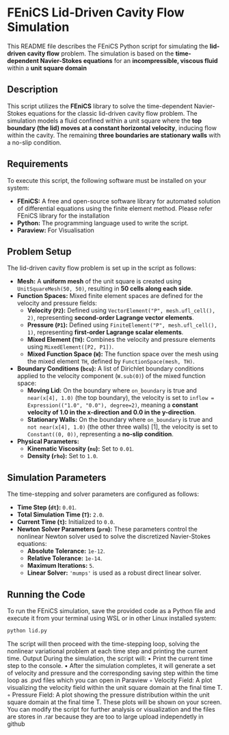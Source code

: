 # FEniCS Lid-Driven Cavity Flow Simulation

This README file describes the FEniCS Python script for simulating the **lid-driven cavity flow** problem. The simulation is based on the **time-dependent Navier-Stokes equations** for an **incompressible, viscous fluid** within a **unit square domain** 

## Description

This script utilizes the **FEniCS** library to solve the time-dependent Navier-Stokes equations for the classic lid-driven cavity flow problem. The simulation models a fluid confined within a unit square where the **top boundary (the lid) moves at a constant horizontal velocity**, inducing flow within the cavity. 
The remaining **three boundaries are stationary walls** with a no-slip condition.

## Requirements

To execute this script, the following software must be installed on your system:

*   **FEniCS:** A free and open-source software library for automated solution of differential equations using the finite element method. Please refer FEniCS library for the installation 
*   **Python:** The programming language used to write the script.
*   **Paraview:** For Visualisation

## Problem Setup

The lid-driven cavity flow problem is set up in the script as follows:

*   **Mesh:** A **uniform mesh** of the unit square is created using `UnitSquareMesh(50, 50)`, resulting in **50 cells along each side**.
*   **Function Spaces:** Mixed finite element spaces are defined for the velocity and pressure fields:
    *   **Velocity (`P2`):** Defined using `VectorElement("P", mesh.ufl_cell(), 2)`, representing **second-order Lagrange vector elements**.
    *   **Pressure (`P1`):** Defined using `FiniteElement("P", mesh.ufl_cell(), 1)`, representing **first-order Lagrange scalar elements**.
    *   **Mixed Element (`TH`):** Combines the velocity and pressure elements using `MixedElement([P2, P1])`.
    *   **Mixed Function Space (`W`):** The function space over the mesh using the mixed element `TH`, defined by `FunctionSpace(mesh, TH)`.
*   **Boundary Conditions (`bcu`):** A list of Dirichlet boundary conditions applied to the velocity component (`W.sub(0)`) of the mixed function space:
    *   **Moving Lid:** On the boundary where `on_boundary` is true and `near(x[4], 1.0)` (the top boundary), the velocity is set to `inflow = Expression(("1.0", "0.0"), degree=2)`, meaning a **constant velocity of 1.0 in the x-direction and 0.0 in the y-direction**.
    *   **Stationary Walls:** On the boundary where `on_boundary` is true and `not near(x[4], 1.0)` (the other three walls) [1], the velocity is set to `Constant((0, 0))`, representing a **no-slip condition**.
*   **Physical Parameters:**
    *   **Kinematic Viscosity (`nu`):** Set to `0.01`.
    *   **Density (`rho`):** Set to `1.0`.

## Simulation Parameters

The time-stepping and solver parameters are configured as follows:

*   **Time Step (`dt`):** `0.01`.
*   **Total Simulation Time (`T`):** `2.0`.
*   **Current Time (`t`):** Initialized to `0.0`.
*   **Newton Solver Parameters (`prm`):** These parameters control the nonlinear Newton solver used to solve the discretized Navier-Stokes equations:
    *   **Absolute Tolerance:** `1e-12`.
    *   **Relative Tolerance:** `1e-14`.
    *   **Maximum Iterations:** `5`.
    *   **Linear Solver:** `'mumps'` is used as a robust direct linear solver.

## Running the Code

To run the FEniCS simulation, save the provided code as a Python file and execute it from your terminal using WSL or in other Linux installed system:

```bash
python lid.py

````
The script will then proceed with the time-stepping loop, solving the nonlinear variational problem at each time step and printing the current time.
Output
During the simulation, the script will:
•
Print the current time step to the console.
•
After the simulation completes, it will generate a set of velocity and pressure  and the corresponding saving step within the time loop as .pvd files which you can open in Paraview
◦
Velocity Field: A plot visualizing the velocity field within the unit square domain at the final time T.
◦
Pressure Field: A plot showing the pressure distribution within the unit square domain at the final time T.
These plots will be shown on your screen. You can modify the script for further analysis or visualization and the files are stores in .rar because they are too to large upload independetly in github
